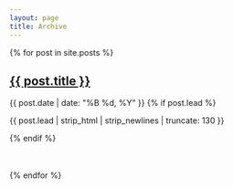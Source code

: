 ```yaml
---
layout: page
title: Archive
---
```


{% for post in site.posts %}
<div style="margin-bottom: 3rem;">
  <h2 class="post-title"><a href="{{ post.url }}">{{ post.title }}</a></h2>
  <span class="post-date">{{ post.date | date: "%B %d, %Y" }}</span>
  {% if post.lead %}
  <p>{{ post.lead | strip_html | strip_newlines | truncate: 130 }}</p>
  {% endif %}
</div>
{% endfor %}
